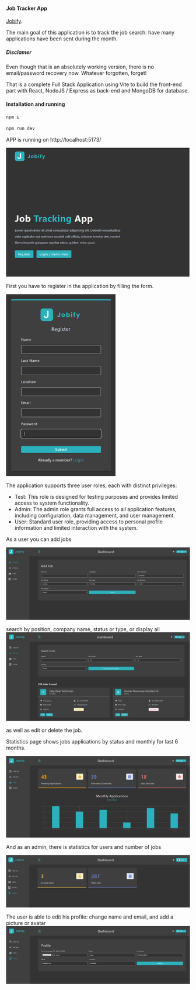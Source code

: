 #### Job Tracker App

[Jobify](https://jobify-kh1b.onrender.com/).

The main goal of this application is to track the job search: have many applications have been sent during the month.

##### Disclamer

Even though that is an absolutely working version, there is no email/password recovery now. Whatever forgotten, forget!

That is a complete Full Stack Application using Vite to build the front-end part with React, NodeJS / Express as back-end and MongoDB for database.

#### Installation and running

```sh
npm i
```

```sh
npm run dev
```

APP is running on http://localhost:5173/

![Landing Page](images/landing.png)

First you have to register in the application by filling the form. 

![registration](images/register.png)

The application supports three user roles, each with distinct privileges:
- Test: This role is designed for testing purposes and provides limited access to system functionality.
- Admin: The admin role grants full access to all application features, including configuration, data management, and user management.
- User: Standard user role, providing access to personal profile information and limited interaction with the system.

As a user you can add jobs

![add job](images/addJob.png)

search by position, company name, status or type, or display all
![all jobs](images/allJobs.png)

as well as edit or delete the job.

Statistics page shows jobs applications by status and monthly for last 6 months.

![stats](images/stats.png)

And as an admin, there is statistics for users and number of jobs

![admin](images/admin.png)

The user is able to edit his profile: change name and email, and add a picture or avatar
![profile](images/profile.png)

